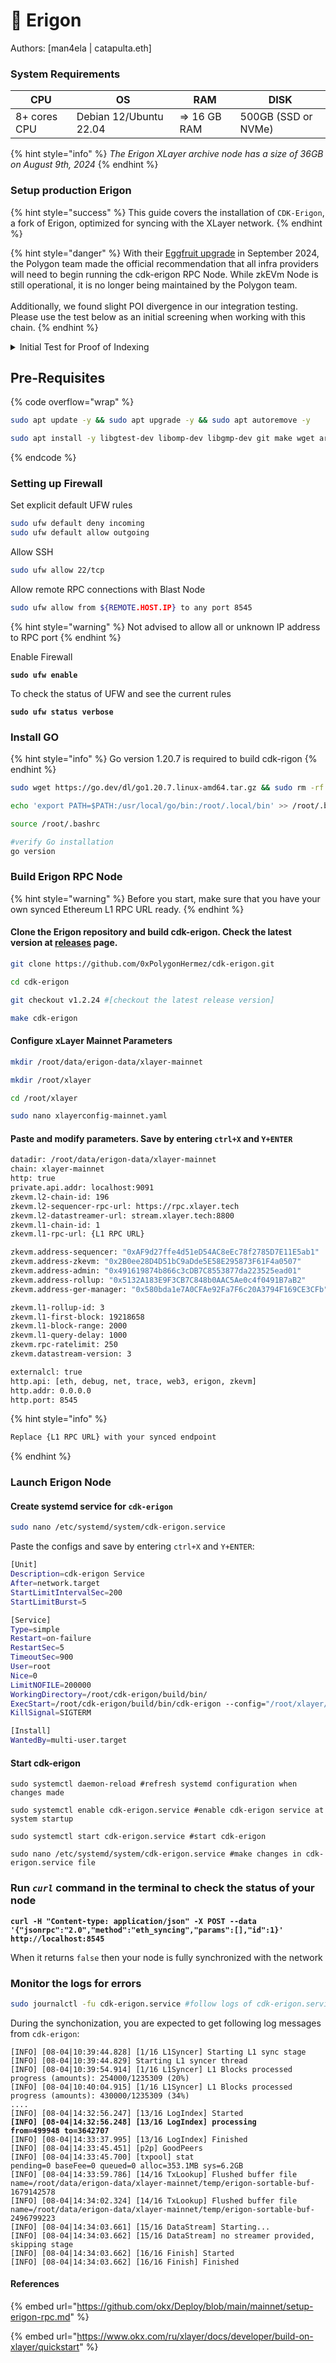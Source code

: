 # 🦥 Erigon

Authors: \[man4ela | catapulta.eth]

### System Requirements <a href="#system-requirements" id="system-requirements"></a>

| CPU          | OS                     | RAM          | DISK                |
| ------------ | ---------------------- | ------------ | ------------------- |
| 8+ cores CPU | Debian 12/Ubuntu 22.04 | => 16 GB RAM | 500GB (SSD or NVMe) |

{% hint style="info" %}
_The Erigon XLayer archive node has a size of 36GB on August 9th, 2024_
{% endhint %}

### Setup production Erigon <a href="#setup-production-erigon" id="setup-production-erigon"></a>

{% hint style="success" %}
This guide covers the installation of `CDK-Erigon`, a fork of Erigon, optimized for syncing with the XLayer network.
{% endhint %}

{% hint style="danger" %}
With their [Eggfruit upgrade](https://polygon.technology/blog/eggfruit-upgrade-incoming-polygon-zkevm-mainnet-beta-will-see-the-cdk-erigon-sequencer-go-live) in September 2024, the Polygon team made the official recommendation that all infra providers will need to begin running the cdk-erigon RPC Node. While zkEVm Node is still operational, it is no longer being maintained by the Polygon team.\
\
Additionally, we found slight POI divergence in our integration testing. Please use the test below as an initial screening when working with this chain.
{% endhint %}

<details>

<summary>Initial Test for Proof of Indexing</summary>

Due to POI divergences found with X Layer, we created an initial test below for indexers that _may_ indicate that their setup allows them to sync other subgraphs and be in majority consensus.

* Sync the following subgraph: `QmWHYMV9mPZ6zoomwWSZbN24sdGSEQhy1efritMiETpxqS`
* Query to grab the POI

`{ "query": "{ proofOfIndexing(subgraph: "QmWHYMV9mPZ6zoomwWSZbN24sdGSEQhy1efritMiETpxqS", blockNumber: 3041190, blockHash: "0xa819924ad94bcf3295826d5ad916c9ef06fac8cb46a6273d3bcc7aec822e22e7", indexer: "0x0000000000000000000000000000000000000000") }" }`

If there is a match for the Consensus POI provided below, it may indicate that their setup allows them to sync other subgraphs and be in the majority consensus. If they get a match for the Divergent POI, this can be an indication of a data determinism issue.

**Consensus** `0xa1223b5cbabf16d9896c2bd19099d08e5ce45c7ff308674b3ea7ada5367334bf`

**Divergent** `0x411bf0293e96a1459167ef1828aa7d70cd6c2e1f8c4210e0edf0fa8827eeed69`

* Shell into your index node and run this curl command

`curl -s -X POST -H "Content-Type: application/json"`\
`--data '{"query": "{ proofOfIndexing(subgraph: "QmWHYMV9mPZ6zoomwWSZbN24sdGSEQhy1efritMiETpxqS", blockNumber: 3041190, blockHash: "0xa819924ad94bcf3295826d5ad916c9ef06fac8cb46a6273d3bcc7aec822e22e7", indexer: "0x0000000000000000000000000000000000000000") }"}'`\
`"http://localhost:8030/graphql"`

</details>

## Pre-Requisites

{% code overflow="wrap" %}
```bash
sudo apt update -y && sudo apt upgrade -y && sudo apt autoremove -y

sudo apt install -y libgtest-dev libomp-dev libgmp-dev git make wget aria2 gcc pkg-config libusb-1.0-0-dev libudev-dev jq g++ curl libssl-dev screen apache2-utils build-essential
```
{% endcode %}

### Setting up Firewall

Set explicit default UFW rules

```bash
sudo ufw default deny incoming
sudo ufw default allow outgoing
```

Allow SSH

```bash
sudo ufw allow 22/tcp
```

Allow remote RPC connections with Blast Node

```bash
sudo ufw allow from ${REMOTE.HOST.IP} to any port 8545
```

{% hint style="warning" %}
Not advised to allow all or unknown IP address to RPC port
{% endhint %}

Enable Firewall

<pre class="language-bash"><code class="lang-bash"><strong>sudo ufw enable
</strong></code></pre>

To check the status of UFW and see the current rules

<pre class="language-bash"><code class="lang-bash"><strong>sudo ufw status verbose
</strong></code></pre>

### Install GO

{% hint style="info" %}
Go version 1.20.7 is required to build cdk-rigon
{% endhint %}

```bash
sudo wget https://go.dev/dl/go1.20.7.linux-amd64.tar.gz && sudo rm -rf /usr/local/go && sudo tar -C /usr/local -xzf go1.20.7.linux-amd64.tar.gz && rm go1.20.7.linux-amd64.tar.gz

echo 'export PATH=$PATH:/usr/local/go/bin:/root/.local/bin' >> /root/.bashrc

source /root/.bashrc

#verify Go installation
go version
```

### Build Erigon RPC Node

{% hint style="warning" %}
Before you start, make sure that you have your own synced Ethereum L1 RPC URL ready.
{% endhint %}

#### Clone the Erigon repository and build cdk-erigon. Check the latest version at [releases](https://github.com/0xPolygonHermez/cdk-erigon/releases) page.

```bash
git clone https://github.com/0xPolygonHermez/cdk-erigon.git

cd cdk-erigon

git checkout v1.2.24 #[checkout the latest release version]

make cdk-erigon
```

#### Configure xLayer Mainnet Parameters

```bash
mkdir /root/data/erigon-data/xlayer-mainnet

mkdir /root/xlayer

cd /root/xlayer

sudo nano xlayerconfig-mainnet.yaml
```

#### Paste and modify parameters. Save by entering `ctrl+X` and `Y+ENTER`

```bash
datadir: /root/data/erigon-data/xlayer-mainnet
chain: xlayer-mainnet
http: true
private.api.addr: localhost:9091
zkevm.l2-chain-id: 196
zkevm.l2-sequencer-rpc-url: https://rpc.xlayer.tech
zkevm.l2-datastreamer-url: stream.xlayer.tech:8800
zkevm.l1-chain-id: 1
zkevm.l1-rpc-url: {L1 RPC URL}

zkevm.address-sequencer: "0xAF9d27ffe4d51eD54AC8eEc78f2785D7E11E5ab1"
zkevm.address-zkevm: "0x2B0ee28D4D51bC9aDde5E58E295873F61F4a0507"
zkevm.address-admin: "0x491619874b866c3cDB7C8553877da223525ead01"
zkevm.address-rollup: "0x5132A183E9F3CB7C848b0AAC5Ae0c4f0491B7aB2"
zkevm.address-ger-manager: "0x580bda1e7A0CFAe92Fa7F6c20A3794F169CE3CFb"

zkevm.l1-rollup-id: 3
zkevm.l1-first-block: 19218658
zkevm.l1-block-range: 2000
zkevm.l1-query-delay: 1000
zkevm.rpc-ratelimit: 250
zkevm.datastream-version: 3

externalcl: true
http.api: [eth, debug, net, trace, web3, erigon, zkevm]
http.addr: 0.0.0.0
http.port: 8545
```

{% hint style="info" %}
```bash
Replace {L1 RPC URL} with your synced endpoint
```
{% endhint %}

### **Launch Erigon Node**

#### Create systemd service for `cdk-erigon`

```bash
sudo nano /etc/systemd/system/cdk-erigon.service
```

Paste the configs and save by entering `ctrl+X` and `Y+ENTER`:

```bash
[Unit]
Description=cdk-erigon Service
After=network.target
StartLimitIntervalSec=200
StartLimitBurst=5

[Service]
Type=simple
Restart=on-failure
RestartSec=5
TimeoutSec=900
User=root
Nice=0
LimitNOFILE=200000
WorkingDirectory=/root/cdk-erigon/build/bin/
ExecStart=/root/cdk-erigon/build/bin/cdk-erigon --config="/root/xlayer/xlayerconfig-mainnet.yaml"
KillSignal=SIGTERM

[Install]
WantedBy=multi-user.target
```

#### Start cdk-erigon

<pre class="language-bash"><code class="lang-bash">sudo systemctl daemon-reload #refresh systemd configuration when changes made

sudo systemctl enable cdk-erigon.service #enable cdk-erigon service at system startup

sudo systemctl start cdk-erigon.service #start cdk-erigon
<strong>
</strong>sudo nano /etc/systemd/system/cdk-erigon.service #make changes in cdk-erigon.service file
</code></pre>

### Run _`curl`_ command in the terminal to check the status of your node

<pre class="language-bash"><code class="lang-bash"><strong>curl -H "Content-type: application/json" -X POST --data '{"jsonrpc":"2.0","method":"eth_syncing","params":[],"id":1}' http://localhost:8545
</strong></code></pre>

When it returns `false` then your node is fully synchronized with the network

### Monitor the logs for errors

```bash
sudo journalctl -fu cdk-erigon.service #follow logs of cdk-erigon.service
```

During the synchonization, you are expected to get following log messages from `cdk-erigon`:

<pre class="language-bash"><code class="lang-bash">[INFO] [08-04|10:39:44.828] [1/16 L1Syncer] Starting L1 sync stage
[INFO] [08-04|10:39:44.829] Starting L1 syncer thread
[INFO] [08-04|10:39:54.914] [1/16 L1Syncer] L1 Blocks processed progress (amounts): 254000/1235309 (20%)
[INFO] [08-04|10:40:04.915] [1/16 L1Syncer] L1 Blocks processed progress (amounts): 430000/1235309 (34%)
....
[INFO] [08-04|14:32:56.247] [13/16 LogIndex] Started
<strong>[INFO] [08-04|14:32:56.248] [13/16 LogIndex] processing              from=499948 to=3642707
</strong>[INFO] [08-04|14:33:37.995] [13/16 LogIndex] Finished
[INFO] [08-04|14:33:45.451] [p2p] GoodPeers
[INFO] [08-04|14:33:45.700] [txpool] stat                            pending=0 baseFee=0 queued=0 alloc=353.1MB sys=6.2GB
[INFO] [08-04|14:33:59.786] [14/16 TxLookup] Flushed buffer file     name=/root/data/erigon-data/xlayer-mainnet/temp/erigon-sortable-buf-1679142578
[INFO] [08-04|14:34:02.324] [14/16 TxLookup] Flushed buffer file     name=/root/data/erigon-data/xlayer-mainnet/temp/erigon-sortable-buf-2496799223
[INFO] [08-04|14:34:03.661] [15/16 DataStream] Starting...
[INFO] [08-04|14:34:03.662] [15/16 DataStream] no streamer provided, skipping stage
[INFO] [08-04|14:34:03.662] [16/16 Finish] Started
[INFO] [08-04|14:34:03.662] [16/16 Finish] Finished
</code></pre>

#### References <a href="#references" id="references"></a>

{% embed url="https://github.com/okx/Deploy/blob/main/mainnet/setup-erigon-rpc.md" %}

{% embed url="https://www.okx.com/ru/xlayer/docs/developer/build-on-xlayer/quickstart" %}

